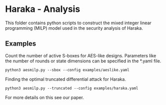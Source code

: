 # Haraka - Analysis

This folder contains python scripts to construct the mixed integer linear
programming (MILP) model used in the security analysis of Haraka.

## Examples
Count the number of active S-boxes for AES-like designs. Parameters like the number of rounds or state dimensions
can be specified in the *.yaml file.
```
python3 aesmilp.py --sbox --config examples/aeslike.yaml
```

Finding the optimal truncated differential attack for Haraka.
```
python3 aesmilp.py --truncated --config examples/haraka.yaml
```

For more details on this see our paper.
